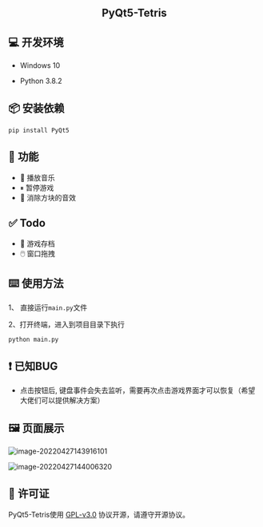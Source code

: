<h2 align="center">PyQt5-Tetris</h2>



##  💻 开发环境

- Windows 10

- Python 3.8.2

## 📦 安装依赖

```shell
pip install PyQt5
```

## 📝 功能

- 🎵 播放音乐
- ⏸︎ 暂停游戏
- 🎸 消除方块的音效

## ✅ Todo

- 📄 游戏存档
- 🖱️ 窗口拖拽


## ⌨️ 使用方法

1、 直接运行`main.py`文件

2、打开终端，进入到项目目录下执行

```
python main.py
```

## ❗ 已知BUG

- 点击按钮后, 键盘事件会失去监听，需要再次点击游戏界面才可以恢复（希望大佬们可以提供解决方案）

## 🖼️ 页面展示

![image-20220427143916101](https://karbob-bucket.oss-cn-hangzhou.aliyuncs.com/markdown/image-20220427143916101.png)

![image-20220427144006320](https://karbob-bucket.oss-cn-hangzhou.aliyuncs.com/markdown/image-20220427144006320.png)

## 📜 许可证

PyQt5-Tetris使用 [GPL-v3.0](https://opensource.org/licenses/GPL-3.0) 协议开源，请遵守开源协议。